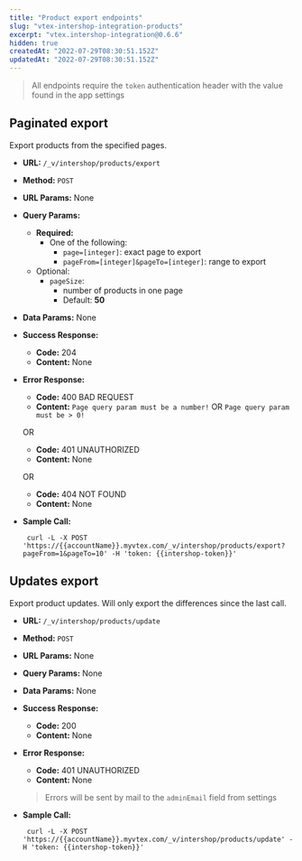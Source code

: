 ```yaml
---
title: "Product export endpoints"
slug: "vtex-intershop-integration-products"
excerpt: "vtex.intershop-integration@0.6.6"
hidden: true
createdAt: "2022-07-29T08:30:51.152Z"
updatedAt: "2022-07-29T08:30:51.152Z"
---
```

> All endpoints require the `token` authentication header with the value found in the app settings

## Paginated export
Export products from the specified pages.

* **URL:** `/_v/intershop/products/export`

* **Method:** `POST`

* **URL Params:** None

* **Query Params:**
  * **Required:**
     * One of the following:
       * `page=[integer]`: exact page to export
       * `pageFrom=[integer]&pageTo=[integer]`: range to export
  * Optional:
    * `pageSize`:
      * number of products in one page
      * Default: **50**

* **Data Params:** None

* **Success Response:**

  * **Code:** 204
  * **Content:** None

* **Error Response:**
  * **Code:** 400 BAD REQUEST
  * **Content:** `Page query param must be a number!` OR  `Page query param must be > 0!`

  OR

  * **Code:** 401 UNAUTHORIZED
  * **Content:** None

  OR

  * **Code:** 404 NOT FOUND
  * **Content:** None
  

* **Sample Call:**
  ```shell
   curl -L -X POST 'https://{{accountName}}.myvtex.com/_v/intershop/products/export?pageFrom=1&pageTo=10' -H 'token: {{intershop-token}}'
  ```


## Updates export
Export product updates. Will only export the differences since the last call.

* **URL:** `/_v/intershop/products/update`

* **Method:** `POST`
* **URL Params:** None
* **Query Params:** None
* **Data Params:** None

* **Success Response:**

  * **Code:** 200
  * **Content:** None

* **Error Response:**
  * **Code:** 401 UNAUTHORIZED
  * **Content:** None

  > Errors will be sent by mail to the `adminEmail` field from settings
* **Sample Call:**
  ```shell
   curl -L -X POST 'https://{{accountName}}.myvtex.com/_v/intershop/products/update' -H 'token: {{intershop-token}}'
  ```